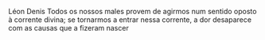 Léon Denis
Todos os nossos males provem de agirmos num sentido oposto à corrente divina; se tornarmos a entrar nessa corrente, a dor desaparece com as causas que a fizeram nascer
